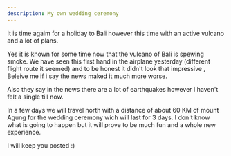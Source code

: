 ```yaml
---
description: My own wedding ceremony
---
```


It is time agaim for a holiday to Bali however this time with an active vulcano and a lot of plans.

Yes it is known for some time now that the vulcano of Bali is spewing smoke.
We have seen this first hand in the airplane yesterday (different flight route it seemed) and to be honest it didn't look that impressive
, Beleive me if i say the news maked it much more worse.

Also they say in the news there are a lot of earthquakes however I haven't felt a single till now.

In a few days we will travel north with a distance of about 60 KM of mount Agung for the wedding ceremony wich will last for 3 days.
I don't know what is going to happen but it will prove to be much fun and a whole new experience.

I will keep you posted :)
